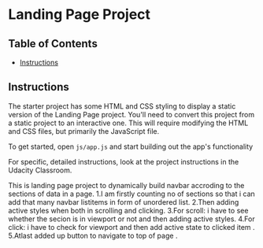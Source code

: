 # Landing Page Project

## Table of Contents

* [Instructions](#instructions)

## Instructions

The starter project has some HTML and CSS styling to display a static version of the Landing Page project. You'll need to convert this project from a static project to an interactive one. This will require modifying the HTML and CSS files, but primarily the JavaScript file.

To get started, open `js/app.js` and start building out the app's functionality

For specific, detailed instructions, look at the project instructions in the Udacity Classroom.



This is landing page project to dynamically build navbar accroding to the sections of data in a page.
1.I am firstly counting no of sections so that i can add that many navbar listitems in form of unordered
list.
2.Then adding active styles when both in scrolling and clicking.
3.For scroll: i have to see whether the secion is in viewport or not and then adding active styles.
4.For click: i have to check for viewport and then add active state to clicked item .
5.Atlast added up button to navigate to top of page .  